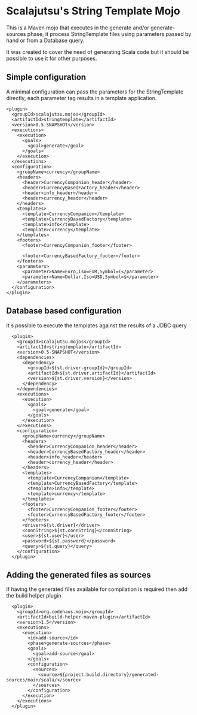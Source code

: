 # Scalajutsu's String Template Mojo

This is a Maven mojo that executes in the generate and/or generate-sources phase,
it process StringTemplate files using parameters passed by hand
or from a Database query.

It was created to cover the need of generating Scala code but it should be possible to use it
for other purposes.

## Simple configuration

A minimal configuration can pass the parameters for the StringTemplate directly, each parameter tag results in a
template application.

    <plugin>
      <groupId>scalajutsu.mojos</groupId>
      <artifactId>stringtemplate</artifactId>
      <version>0.5-SNAPSHOT</version>
      <executions>
        <execution>
          <goals>
            <goal>generate</goal>
          </goals>
        </execution>
      </executions>
      <configuration>
        <groupName>currency</groupName>
        <headers>
          <header>CurrencyCompanion_header</header>
          <header>CurrencyBasedFactory_header</header>
          <header>info_header</header>
          <header>currency_header</header>
        </headers>
        <templates>
          <template>CurrencyCompanion</template>
          <template>CurrencyBasedFactory</template>
          <template>info</template>
          <template>currency</template>
        </templates>
        <footers>
          <footer>CurrencyCompanion_footer</footer>

          <footer>CurrencyBasedFactory_footer</footer>
        </footers>
        <parameters>
          <parameter>Name=Euro,Iso=EUR,Symbol=€</parameter>
          <parameter>Name=Dollar,Iso=USD,Symbol=$</parameter>
        </parameters>
      </configuration>
    </plugin>

## Database based configuration

It s possible to execute the templates against the results of a JDBC query

      <plugin>
        <groupId>scalajutsu.mojos</groupId>
        <artifactId>stringtemplate</artifactId>
        <version>0.5-SNAPSHOT</version>
        <dependencies>
          <dependency>
            <groupId>${st.driver.groupId}</groupId>
            <artifactId>${st.driver.artifactId}</artifactId>
            <version>${st.driver.version}</version>
          </dependency>
        </dependencies>
        <executions>
          <execution>
            <goals>
              <goal>generate</goal>
            </goals>
          </execution>
        </executions>
        <configuration>
          <groupName>currency</groupName>
          <headers>
            <header>CurrencyCompanion_header</header>
            <header>CurrencyBasedFactory_header</header>
            <header>info_header</header>
            <header>currency_header</header>
          </headers>
          <templates>
            <template>CurrencyCompanion</template>
            <template>CurrencyBasedFactory</template>
            <template>info</template>
            <template>currency</template>
          </templates>
          <footers>
            <footer>CurrencyCompanion_footer</footer>
            <footer>CurrencyBasedFactory_footer</footer>
          </footers>
          <driver>${st.driver}</driver>
          <connString>${st.connString}</connString>
          <user>${st.user}</user>
          <password>${st.password}</password>
          <query>${st.query}</query>
        </configuration>
      </plugin>

## Adding the generated files as sources

If having the generated files available for compilation is required then add the build helper plugin

      <plugin>
        <groupId>org.codehaus.mojo</groupId>
        <artifactId>build-helper-maven-plugin</artifactId>
        <version>1.5</version>
        <executions>
          <execution>
            <id>add-source</id>
            <phase>generate-sources</phase>
            <goals>
              <goal>add-source</goal>
            </goals>
            <configuration>
              <sources>
                <source>${project.build.directory}/generated-sources/main/scala/</source>
              </sources>
            </configuration>
          </execution>
        </executions>
      </plugin>